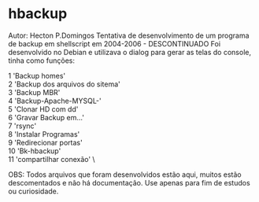 # hbackup
Autor: Hecton P.Domingos
Tentativa de desenvolvimento de um programa de backup em shellscript em 2004-2006 - DESCONTINUADO
Foi desenvolvido no Debian e utilizava o dialog para gerar as telas do console, tinha como funções:

 1 'Backup homes' \
              2 'Backup dos arquivos do sitema'  \
              3 'Backup MBR'     \
              4 'Backup-Apache-MYSQL-'        \
              5 'Clonar HD com dd' \
              6 'Gravar Backup em...'  \
              7 'rsync' \
	      8 'Instalar Programas' \
	      9 'Redirecionar portas' \
             10 'Bk-hbackup' \
             11 'compartilhar conexão' \
             
             
OBS: Todos arquivos que foram desenvolvidos estão aqui, muitos estão descomentados e não há documentação. 
Use apenas para fim de estudos ou curiosidade.
             

